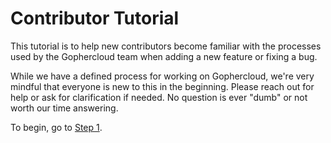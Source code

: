 Contributor Tutorial
====================

This tutorial is to help new contributors become familiar with the processes
used by the Gophercloud team when adding a new feature or fixing a bug.

While we have a defined process for working on Gophercloud, we're very mindful
that everyone is new to this in the beginning. Please reach out for help or ask
for clarification if needed. No question is ever "dumb" or not worth our time
answering.

To begin, go to [Step 1](step-01-introduction.md).
